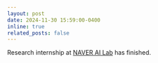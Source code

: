 ```yaml
---
layout: post
date: 2024-11-30 15:59:00-0400
inline: true
related_posts: false
---
```


Research internship at [NAVER AI Lab](https://naver-career.gitbook.io/en/teams/clova-cic/ai-lab) has finished.
